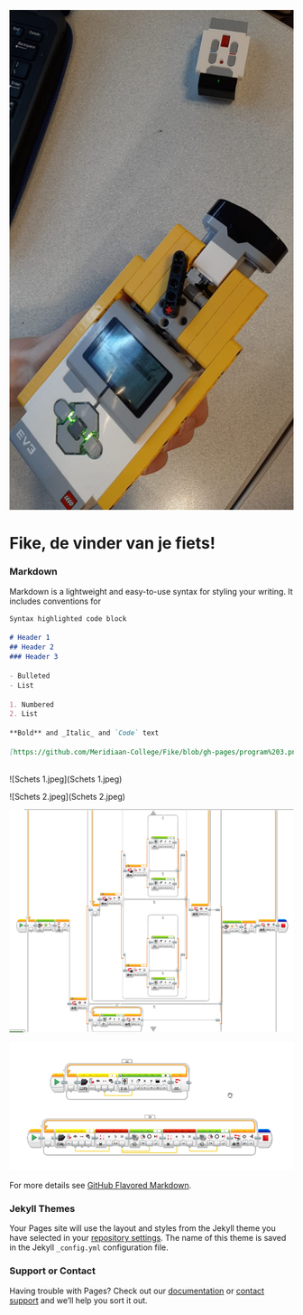 ![Fike.jpeg](Fike.jpeg)




# Fike, de vinder van je fiets!



### Markdown

Markdown is a lightweight and easy-to-use syntax for styling your writing. It includes conventions for

```markdown
Syntax highlighted code block

# Header 1
## Header 2
### Header 3

- Bulleted
- List

1. Numbered
2. List

**Bold** and _Italic_ and `Code` text

[https://github.com/Meridiaan-College/Fike/blob/gh-pages/program%203.png](url) and 



```

![Schets 1.jpeg](Schets 1.jpeg)

![Schets 2.jpeg](Schets 2.jpeg)

![program 3](program3.png)

![program1.png](program1.png)

For more details see [GitHub Flavored Markdown](https://guides.github.com/features/mastering-markdown/).

### Jekyll Themes

Your Pages site will use the layout and styles from the Jekyll theme you have selected in your [repository settings](https://github.com/Meridiaan-College/Fike/settings/pages). The name of this theme is saved in the Jekyll `_config.yml` configuration file.

### Support or Contact

Having trouble with Pages? Check out our [documentation](https://docs.github.com/categories/github-pages-basics/) or [contact support](https://support.github.com/contact) and we’ll help you sort it out.
